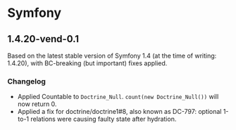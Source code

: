 # Symfony
## 1.4.20-vend-0.1

Based on the latest stable version of Symfony 1.4 (at the time of writing:
1.4.20), with BC-breaking (but important) fixes applied.

### Changelog

* Applied Countable to `Doctrine_Null`. `count(new Doctrine_Null())` will now
  return 0.
* Applied a fix for doctrine/doctrine1#8, also known as DC-797: optional 1-to-1
  relations were causing faulty state after hydration.
